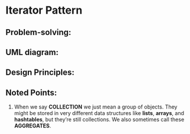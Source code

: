 # Iterator Pattern
## Problem-solving:


## UML diagram:


## Design Principles:

## Noted Points:
1. When we say **COLLECTION** we just mean a group of objects. They might be stored in very different data structures like **lists**, **arrays**, and **hashtables**, but they’re still collections. We also sometimes call these **AGGREGATES**.
